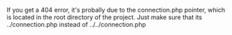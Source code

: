 If you get a 404 error, it's probally due to the connection.php pointer, which is located in the root directory of the project. 
Just make sure that its ../connection.php instead of ../../connection.php


